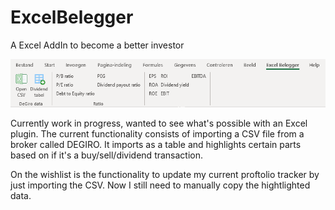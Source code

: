 # ExcelBelegger
A Excel AddIn to become a better investor

![Preview of ribbon](https://github.com/patrickDrums/ExcelBelegger/blob/master/Images/ribbon.png)

Currently work in progress, wanted to see what's possible with an Excel plugin. The current functionality consists of importing a CSV file from a broker called DEGIRO. It imports as a table and highlights certain parts based on if it's a buy/sell/dividend transaction.

On the wishlist is the functionality to update my current proftolio tracker by just importing the CSV. Now I still need to manually copy the hightlighted data.
